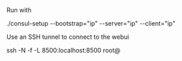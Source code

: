 
Run with

./consul-setup --bootstrap="ip" --server="ip" --client="ip"

Use an SSH tunnel to connect to the webui

ssh -N -f -L 8500:localhost:8500 root@<UI IP>



